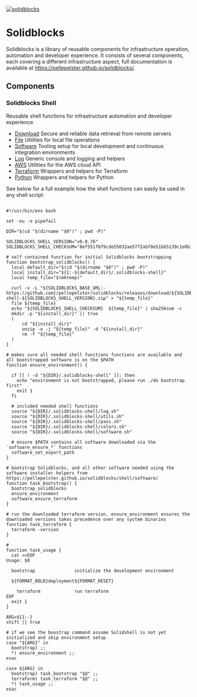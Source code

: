 [![solidblocks](https://github.com/pellepelster/solidblocks/actions/workflows/pipeline.yml/badge.svg)](https://github.com/pellepelster/solidblocks/actions/workflows/pipeline.yml)

# Solidblocks

Solidblocks is a library of reusable components for infrastructure operation, automation and developer experience. It consists of several components, each covering a different infrastructure aspect, full documentation is available at https://pellepelster.github.io/solidblocks/.

## Components

### Solidblocks Shell

Reusable shell functions for infrastructure automation and developer experience

* [Download](https://pellepelster.github.io/solidblocks/shell/download/) Secure and reliable data retrieval from remote servers
* [File](https://pellepelster.github.io/solidblocks/shell/file/) Utilities for local file operations
* [Software](https://pellepelster.github.io/solidblocks/shell/software/) Tooling setup for local development and continuous integration environments
* [Log](https://pellepelster.github.io/solidblocks/shell/log/) Generic console and logging and helpers
* [AWS](https://pellepelster.github.io/solidblocks/shell/aws/) Utilities for the AWS cloud API
* [Terraform](https://pellepelster.github.io/solidblocks/shell/terraform/) Wrappers and helpers for Terraform
* [Python](https://pellepelster.github.io/solidblocks/shell/python/) Wrappers and helpers for Python


See below for a full example how the shell functions can easily be used in any shell script:

```shell

#!/usr/bin/env bash

set -eu -o pipefail

DIR="$(cd "$(dirname "$0")" ; pwd -P)"

SOLIDBLOCKS_SHELL_VERSION="v0.0.76"
SOLIDBLOCKS_SHELL_CHECKSUM="8ef551f879cde55032ae5772abf8e51bb5139c1e0b11791c40aad0bb12196448"

# self contained function for initial Solidblocks bootstrapping
function bootstrap_solidblocks() {
  local default_dir="$(cd "$(dirname "$0")" ; pwd -P)"
  local install_dir="${1:-${default_dir}/.solidblocks-shell}"
  local temp_file="$(mktemp)"

  curl -v -L "${SOLIDBLOCKS_BASE_URL:-https://github.com}/pellepelster/solidblocks/releases/download/${SOLIDBLOCKS_SHELL_VERSION}/solidblocks-shell-${SOLIDBLOCKS_SHELL_VERSION}.zip" > "${temp_file}"
  file ${temp_file}
  echo "${SOLIDBLOCKS_SHELL_CHECKSUM}  ${temp_file}" | sha256sum -c
  mkdir -p "${install_dir}" || true
  (
      cd "${install_dir}"
      unzip -o -j "${temp_file}" -d "${install_dir}"
      rm -f "${temp_file}"
  )
}

# makes sure all needed shell functions functions are available and all bootstrapped software is on the $PATH
function ensure_environment() {

  if [[ ! -d "${DIR}/.solidblocks-shell" ]]; then
    echo "environment is not bootstrapped, please run ./do bootstrap first"
    exit 1
  fi

  # included needed shell functions
  source "${DIR}/.solidblocks-shell/log.sh"
  source "${DIR}/.solidblocks-shell/utils.sh"
  source "${DIR}/.solidblocks-shell/pass.sh"
  source "${DIR}/.solidblocks-shell/colors.sh"
  source "${DIR}/.solidblocks-shell/software.sh"

  # ensure $PATH contains all software downloaded via the `software_ensure_*` functions
  software_set_export_path
}

# bootstrap Solidblocks, and all other software needed using the software installer helpers from https://pellepelster.github.io/solidblocks/shell/software/
function task_bootstrap() {
  bootstrap_solidblocks
  ensure_environment
  software_ensure_terraform
}

# run the downloaded terraform version, ensure_environment ensures the downloaded versions takes precedence over any system binaries
function task_terraform {
  terraform -version
}

#
function task_usage {
  cat <<EOF
Usage: $0

  bootstrap               initialize the development environment

  ${FORMAT_BOLD}deployment${FORMAT_RESET}

    terraform             run terraform
EOF
  exit 1
}

ARG=${1:-}
shift || true

# if we see the boostrap command assume Solidshell is not yet initialized and skip environment setup
case "${ARG}" in
  bootstrap) ;;
  *) ensure_environment ;;
esac

case ${ARG} in
  bootstrap) task_bootstrap "$@" ;;
  terraform) task_terraform "$@" ;;
  *) task_usage ;;
esac
```
